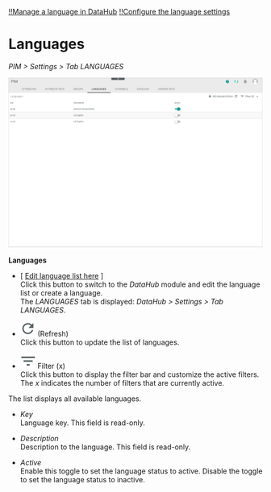[!!Manage a language in DataHub](../../DataHub/Integration/05_ManageLanguages.md)
[!!Configure the language settings](../Integration/04_ConfigureLanguages.md)


# Languages

*PIM > Settings > Tab LANGUAGES*

![Languages](../../Assets/Screenshots/PIM/Settings/Languages/Languages.png "[Languages]")

**Languages**

- [ <u>Edit language list here</u> ]    
    Click this button to switch to the *DataHub* module and edit the language list or create a language.    
    The *LANGUAGES* tab is displayed: *DataHub > Settings > Tab LANGUAGES*.   

- ![Refresh](../../Assets/Icons/Refresh01.png "[Refresh]") (Refresh)   
    Click this button to update the list of languages.

- ![Filter](../../Assets/Icons/Filter.png "[Filter]") Filter (x)   
    Click this button to display the filter bar and customize the active filters. The *x* indicates the number of filters that are currently active.

The list displays all available languages.

- *Key*   
    Language key. This field is read-only.

- *Description*   
    Description to the language. This field is read-only.

- *Active*   
    Enable this toggle to set the language status to active. Disable the toggle to set the language status to inactive.
